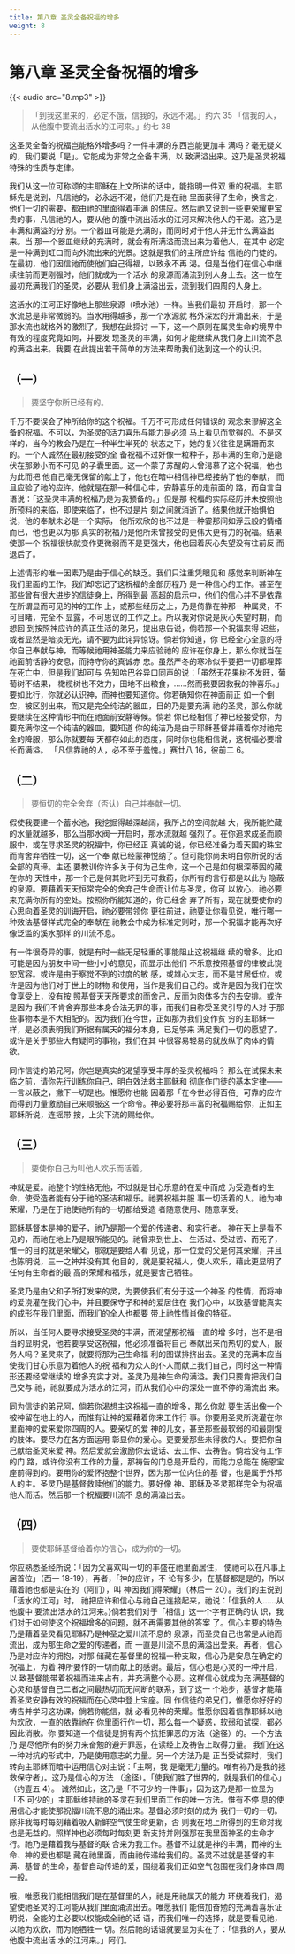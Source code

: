 ```yaml
---
title: 第八章 圣灵全备祝福的增多
weight: 8
---
```


# 第八章 圣灵全备祝福的增多
{{< audio src="8.mp3" >}}

> 「到我这里来的，必定不饿，信我的，永远不渴。」约六 35
> 「信我的人，从他腹中要流出活水的江河来。」约七 38

这圣灵全备的祝福岂能格外增多吗？一件丰满的东西岂能更加丰
满吗？毫无疑义的，我们要说「是」。它能成为非常之全备丰满，以
致满溢出来。这乃是圣灵祝福特殊的性质与定律。

我们从这一位可称颂的主耶稣在上文所讲的话中，能指明一件双
重的祝福。主耶稣先是说到，凡信祂的，必永远不渴，他们乃是在祂
里面获得了生命，换言之，他们一切的需要，都由祂的里面得着丰满
的供应。然后祂又说到一些更荣耀更宝贵的事，凡信祂的人，要从他
的腹中流出活水的江河来解决他人的干渴。这乃是丰满和满溢的分
别。一个器皿可能是充满的，而同时对于他人并无什么满溢出来。当
那一个器皿继续的充满时，就会有所满溢而流出来为着他人，在其中
必定是一种满到缸口而向外流出来的光景。这就是我们的主所应许给
信祂的门徒的。在最初，他们因信祂而使他们自己得福，以致永不再
渴。但是当他们在信心中继续往前而更刚强时，他们就成为一个活水
的泉源而涌流到别人身上去。这一位在最初充满我们的圣灵，必要从
我们身上满溢出去，流到我们四周的人身上。

这活水的江河正好像地上那些泉源（喷水池）一样。当我们最初
开启时，那一个水流总是非常微弱的。当水用得越多，那一个水源就
格外深宏的开涌出来，于是那水流也就格外的激烈了。我想在此探讨
一下，这一个原则在属灵生命的境界中有效的程度究竟如何，并要发
现圣灵的丰满，如何才能继续从我们身上川流不息的满溢出来。我要
在此提出若干简单的方法来帮助我们达到这一个的认识。

## （一）

> 要坚守你所已经有的。

千万不要误会了神所给你的这个祝福。千万不可形成任何错误的
观念来谬解这全备的祝福。不可以，为圣灵的活力喜乐与能力是必须
马上看见而觉得的。不是这样的，当今的教会乃是在一种半生半死的
状态之下，她的复兴往往是蹒跚而来的。一个人诚然在最初接受的全
备祝福不过好像一粒种子，那丰满的生命乃是隐伏在那渺小而不可见
的子囊里面。这一个蒙了苏醒的人曾渴慕了这个祝福，他也为此而把
他自己毫无保留的献上了，他也在暗中相信神已经接纳了他的奉献，
而且应验了祂的应许。他就是在那一种信心中，安静喜乐的走前面的
路，而自言自语说：「这圣灵丰满的祝福乃是为我预备的。」但是那
祝福的实际经历并未按照他所预料的来临，即使来临了，也不过是片
刻之间就消逝了。结果他就开始惧怕说，他的奉献未必是一个实际，
他所欢欣的也不过是一种霎那间如浮云般的情绪而已，他也更以为那
真实的祝福乃是他所未曾接受的更伟大更有力的祝福。结果使那一个
祝福很快就变作更微弱而不是更强大，他也因着灰心失望没有往前反
而退后了。

上述情形的唯一因素乃是由于信心的缺乏。我们只注重凭眼见和
感觉来判断神在我们里面的工作。我们却忘记了这祝福的全部历程乃
是一种信心的工作。甚至在那些曾有很大进步的信徒身上，所得到最
高超的启示中，他们的信心并不是依靠在所谓显而可见的神的工作
上，或那些经历之上，乃是倚靠在神那一种属灵，不可目睹，完全不
显露，不可思议的工作之上。所以我对你说是灰心失望时期，而想回
到按照神应许的真正生活的弟兄，提出忠告说，倘若那一个祝福来得
迟些，或者显然是暗淡无光，请不要为此诧异惊讶。倘若你知道，你
已经全心全意的将你自己奉献与神，而等候祂用神圣能力来应验祂的
应许在你身上，那么你就当在祂面前恬静的安息，而持守你的真诚赤
忠。虽然严冬的寒冷似乎要把一切都埋葬在死亡中，但是我们却可与
先知哈巴谷异口同声的说：「虽然无花果树不发旺，葡萄树不结果，
橄榄树也不效力，田地不出粮食，……然而我要因救我的神喜乐。」
要如此行，你就必认识神，而神也要知道你。你若确知你在神面前正
如一个倒空，被区别出来，而又是完全纯洁的器皿，目的乃是要充满
祂的圣灵，那么你就要继续在这种情形中而在祂面前安静等候。倘若
你已经相信了神已经接受你，为要充满你这一个纯洁的器皿，要知道
你的纯洁乃是由于耶稣基督并藉着你对祂完全的降服，那么你就要每
天都存如此的态度，同时你也能相信说，这祝福必要增长而满溢。
「凡信靠祂的人，必不至于羞愧。」赛廿八 16，彼前二 6。

## （二）

> 要恒切的完全舍弃（否认）自己并奉献一切。

假使我要建一个蓄水池，我挖掘得越深越阔，我所占的空间就越
大，我所能贮藏的水量就越多，那么当那水阀一开启时，那水流就越
强烈了。在你追求成圣而顺服中，或在寻求圣灵的祝福中，你已经正
真诚的说，你已经准备为着天国的珠宝而肯舍弃牺牲一切，这一个奉
献已经蒙神悦纳了。但可能你尚未明白你所说的话全部的真谛。主还
要教训你许多关于何为己生命，这一个己是如何根深蒂固的藏在你的
天性中，那一个己是何其败坏到无可救药，你所有的言行都是以此为
隐蔽的泉源。要藉着天天恒常完全的舍弃己生命而让位与圣灵，你可
以放心，祂必要来充满你所有的空处。按照你所能知道的，你已经舍
弃了所有，现在就要使你的心思向着圣灵的训诲开启，祂必要带领你
更往前进，祂要让你看见说，唯行哪一种效法基督样式完全的奉献在
祂教会中成为标准定则时，那一个祝福才能再次好像泛滥的溪水那样
的川流不息。

有一件很奇异的事，就是有时一些无足轻重的事能阻止这祝福继
续的增多。比如可能是因为朋友中间一些小小的意见，而显示出他们
不乐意按照基督的律彼此饶恕宽容。或许是由于察觉不到的过度的敏
感，或雄心大志，而不是甘居低位。或许是因为他们对于世上的财物
和使用，当作是我们自己的。或许是因为我们在饮食享受上，没有按
照基督天天所要求的而舍己，反而为肉体多方的去安排。或许是因为
我们不肯舍弃那些本身合法无罪的事，而我们自称受圣灵引导的人对
于那些事物本是不大相配的。因为我们在今世，正如那为我们变作贫
穷的主耶稣一样，是必须表明我们所据有属天的福分本身，已足够来
满足我们一切的愿望了。或许是关于那些大有疑问的事物，我们在其
中很容易轻易的就放纵了肉体的情欲。

同作信徒的弟兄阿，你岂是真实的渴望享受丰厚的圣灵祝福吗？
那么在试探未来临之前，请你先行训练你自己，明白效法救主耶稣和
彻底作门徒的基本定律——一言以蔽之，撇下一切是也。惟愿你也能
因着那「在今世必得百倍」可靠的应许而得到力量激励自己来顺服这
一个命令。神必要将那丰富的祝福赐给你，正如主耶稣所说，连摇带
按，上尖下流的赐给你。

## （三）

> 要使你自己为叫他人欢乐而活着。

神就是爱。祂整个的性格无他，不过就是甘心乐意的在爱中而成
为受造者的生命，使受造者能有分于祂的圣洁和福乐。祂要祝福并服
事一切活着的人。祂为神荣耀，乃是在于祂使祂所有的一切都给受造
者随意使用、随意享受。

耶稣基督本是神的爱子，祂乃是那一个爱的传递者、和实行者。
神在天上是看不见的，而祂在地上乃是眼所能见的。祂曾来到世上、
生活过、受过苦、而死了，惟一的目的就是荣耀父，那就是要给人看
见说，那一位爱的父是何其荣耀，并且也陈明说，三一之神并没有其
他目的，就是要祝福人，使人欢乐，藉此更显明了任何有生命者的最
高的荣耀和福乐，就是要舍己牺牲。

圣灵乃是由父和子所打发来的灵，为要使我们有分于这一个神圣
的性情，而将神的爱浇灌在我们心中，并且要保守子和神的爱居住在
我们心中，以致基督能真实的成形在我们里面，而我们的全人也都要
带上祂性情肖像的特征。

所以，当任何人要寻求接受圣灵的丰满，而渴望那祝福一直的增
多时，岂不是相当的显明说，他若要享受这祝福，他必须准备将自己
奉献出来而热切的爱人，服务人吗？圣灵来了，就要将那为己生命福
利的图谋排挤出去。圣灵的充满本应当使我们甘心乐意为着他人的祝
福和为众人的仆人而献上我们自己，同时这一种情形还要经常继续的
增多充实才对。圣灵乃是神生命的满溢。我们只要肯把我们自己交与
祂，祂就要成为活水的江河，而从我们心中的深处一直不停的涌流出
来。

同为信徒的弟兄阿，倘若你渴想主这祝福一直的增多，那么你就
要生活出像一个被神留在地上的人，而惟有让神的爱藉着你来工作行
事。你要用圣灵所浇灌在你里面神的爱来爱你四周的人。要亲切的爱
神的儿女，甚至那些最软弱的和最刚愎的肢体。要尽力在各方面运用
彰显你的爱心。更要爱那些未得救的人。要把你自己献给圣灵来爱
神。然后爱就会激励你去说话、去工作、去祷告。倘若没有工作的门
路，或许你没有工作的力量，那祷告的门总是开启的，而能力总能在
施恩宝座前得到的。要用你的爱怀抱整个世界，因为那一位内住的基
督，也是属于外邦人的主。圣灵乃是基督救赎他们的能力。要好像
神、耶稣及圣灵那样完全为祝福他人而活。然后那一个祝福要川流不
息的满溢出去。

## （四）

> 要使耶稣基督给着你的信心，成为你的一切。

你应熟悉圣经所说：「因为父喜欢叫一切的丰盛在祂里面居住，
使祂可以在凡事上居首位」（西一 18-19），再者，「神的应许，不
论有多少，在基督都是是的，所以藉着祂也都是实在的（阿们），叫
神因我们得荣耀」（林后一 20）。我们的主说到「活水的江河」时，
祂把应许和信心与祂自己连接起来，祂说：「信我的人……从他腹中
要流出活水的江河来。}倘若我们对于「相信」这一个字有正确的认
识，我们对于如何使这个祝福增多的问题，就不再需要其他的答案
了。信心主要的特色乃是藉着圣灵看见耶稣乃是神圣之爱川流不息的
泉源，而圣灵自己也常是从祂而流出，成为那生命之爱的传递者，而
一直是川流不息的满溢出爱来。再者，信心乃是对应许的拥抱，对那
储藏在基督里的祝福一种支取，信心乃是安息在确定的祝福上，为着
神所要作的一切而献上的感谢。最后，信心也是心灵的一种开启，以
致基督能带着祝福而进来占有，并充满整个心房。这样信心就成为充
满基督的心灵和基督自己二者之间最热切而无间断的联系，到了这一
个地步，基督才能藉着圣灵安静有效的祝福而在心灵中登上宝座。同
作信徒的弟兄们，惟愿你好好的祷告并学习这功课，倘若你能信，就
必看见神的荣耀。惟愿你因着信靠耶稣以祂为欢欣，一直的依靠祂在
你里面行作一切，那么每一个疑惑，软弱和试探，都必因此消散。你
要知道一个信徒是拥有两个抗拒罪恶的方法（途径）的。一个方法乃
是尽他所有的努力来奋勉的避开罪恶，在读经上及祷告上取得力量。
我们在这一种对抗的形式中，乃是使用意志的力量。另一个方法乃是
正当受试探时，我们转向主耶稣而暗中运用信心对主说：「主啊，我
是毫无力量的。唯有祢乃是我的拯救保守者」。这乃是信心的方法
（途径）。「使我们胜了世界的，就是我们的信心」（约壹五 4）。
诚然如此，这乃是「不可少的一件事」，因为这乃是那一位显为「不
可少的」主耶稣维持祂的圣灵在我们里面工作的唯一方法。惟有不停
息的使用信心才能使那祝福川流不息的涌出来。基督必须时刻的成为
我们一切的一切。除非我每时每刻藉着吸入新鲜空气使生命更新，否
则我在地上所得到的生命对我也是无益的。照样神也必须每时每刻更
新支持并刚强那在我里面神圣的生命才行。祂乃是藉着我与基督的联
合来为我工作。基督不过就是神的丰满，而神的生命、神的爱也都是
藏在祂里面，而由祂传递给我们的。圣灵不过就是基督的丰满、基督
的生命，基督自动传递的爱，围绕着我们正如空气包围在我们身体四
周一般。

哦，唯愿我们能相信我们是在基督里的人，祂是用祂属天的能力
环绕着我们，渴望使祂圣灵的江河能从我们里面涌流出去。唯愿我们
能倍加奋勉的充满着喜乐证明说，全能的主必要以权能成全祂的话
语，而我们唯一的选择，就是要看见祂，以祂为欢欣，而为祂牺牲一
切。然后祂的话语就要显为实在了：「信我的人，要从他腹中流出活
水的江河来。」阿们。
